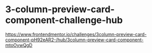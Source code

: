 # 3-column-preview-card-component-challenge-hub
https://www.frontendmentor.io/challenges/3column-preview-card-component-pH92eAR2-/hub/3column-preview-card-component-mtoOywQgD
